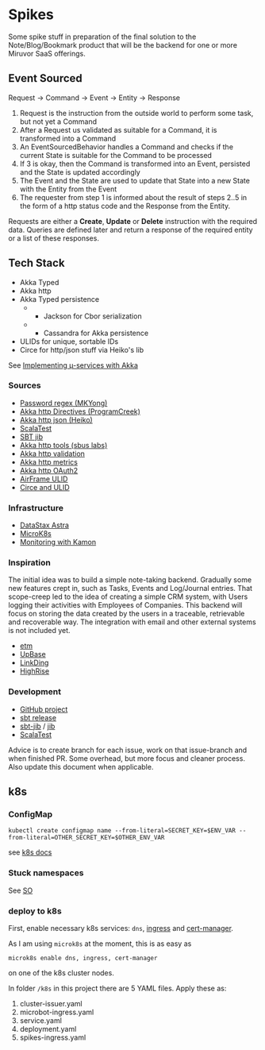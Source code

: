 # Spikes

Some spike stuff in preparation of the final solution to the Note/Blog/Bookmark product that will be the backend for 
one or more Miruvor SaaS offerings.

## Event Sourced

Request -> Command -> Event -> Entity -> Response

1. Request is the instruction from the outside world to perform some task, but not yet a Command
2. After a Request us validated as suitable for a Command, it is transformed into a Command
3. An EventSourcedBehavior handles a Command and checks if the current State is suitable for the Command to be processed
4. If 3 is okay, then the Command is transformed into an Event, persisted and the State is updated accordingly
5. The Event and the State are used to update that State into a new State with the Entity from the Event
6. The requester from step 1 is informed about the result of steps 2..5 in the form of a http status code and the Response from the Entity.

Requests are either a **Create**, **Update** or **Delete** instruction with the required data.
Queries are defined later and return a response of the required entity or a list of these responses.

## Tech Stack

* Akka Typed
* Akka http
* Akka Typed persistence
  * * Jackson for Cbor serialization
  * * Cassandra for Akka persistence
* ULIDs for unique, sortable IDs
* Circe for http/json stuff via Heiko's lib

See [Implementing µ-services with Akka](https://developer.lightbend.com/docs/akka-guide/microservices-tutorial/index.html)

### Sources

* [Password regex (MKYong)](https://mkyong.com/regular-expressions/how-to-validate-password-with-regular-expression/)
* [Akka http Directives (ProgramCreek)](https://www.programcreek.com/scala/akka.http.scaladsl.server.Directive)
* [Akka http json (Heiko)](https://github.com/hseeberger/akka-http-json)
* [ScalaTest](https://www.scalatest.org/user_guide/selecting_a_style)
* [SBT jib](https://github.com/schmitch/sbt-jib)
* [Akka http tools (sbus labs)](https://github.com/sbuslab/akka-http-tools)
* [Akka http validation](https://github.com/Fruzenshtein/akka-http-validation)
* [Akka http metrics](https://index.scala-lang.org/rustedbones/akka-http-metrics)
* [Akka http OAuth2](https://www.jannikarndt.de/blog/2018/10/oauth2-akka-http/)
* [AirFrame ULID](https://wvlet.org/airframe/docs/airframe-ulid)
* [Circe and ULID](https://circe.github.io/circe/codecs/custom-codecs.html)

### Infrastructure

* [DataStax Astra](https://astra.datastax.com/bbf920a2-9480-43f0-bdfb-ae682405943d)
* [MicroK8s](https://microk8s.io/)
* [Monitoring with Kamon](https://apm.kamon.io/)

### Inspiration

The initial idea was to build a simple note-taking backend. Gradually some new features crept in, such as Tasks, Events and Log/Journal entries. 
That scope-creep led to the idea of creating a simple CRM system, with Users logging their activities with Employees of Companies. 
This backend will focus on storing the data created by the users in a traceable, retrievable and recoverable way. The integration with email and
other external systems is not included yet.

* [etm](https://dagraham.github.io/etm-dgraham/)
* [UpBase](https://upbase.io/)
* [LinkDing](https://github.com/sissbruecker/linkding)
* [HighRise](https://highrisehq.com/)

### Development

* [GitHub project](https://github.com/jvorhauer/spikes)
* [sbt release](https://github.com/sbt/sbt-release)
* [sbt-jib](https://index.scala-lang.org/sbt-jib/sbt-jib) / [jib](https://github.com/GoogleContainerTools/jib/tree/master/jib-cli#supported-commands)
* [ScalaTest](https://www.scalatest.org/user_guide)

Advice is to create branch for each issue, work on that issue-branch and when finished PR. Some overhead, but more
focus and cleaner process. Also update this document when applicable.


## k8s

### ConfigMap

```shell
kubectl create configmap name --from-literal=SECRET_KEY=$ENV_VAR --from-literal=OTHER_SECRET_KEY=$OTHER_ENV_VAR
```

see [k8s docs](https://kubernetes.io/docs/reference/generated/kubectl/kubectl-commands#-em-configmap-em-)

### Stuck namespaces

See [SO](https://stackoverflow.com/questions/52369247/namespace-stuck-as-terminating-how-i-removed-it)

### deploy to k8s

First, enable necessary k8s services: `dns`, [ingress](https://microk8s.io/docs/addon-ingress) and 
[cert-manager](https://microk8s.io/docs/addon-cert-manager).

As I am using `microk8s` at the moment, this is as easy as 

```shell
microk8s enable dns, ingress, cert-manager
```

on one of the k8s cluster nodes.

In folder `/k8s` in this project there are 5 YAML files.
Apply these as:
1. cluster-issuer.yaml
2. microbot-ingress.yaml
3. service.yaml
4. deployment.yaml
5. spikes-ingress.yaml
